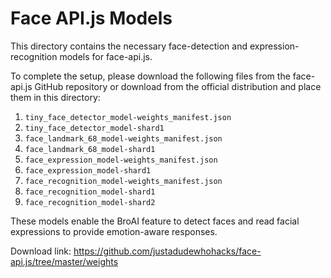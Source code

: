 
# Face API.js Models

This directory contains the necessary face-detection and expression-recognition models for face-api.js.

To complete the setup, please download the following files from the face-api.js GitHub repository 
or download from the official distribution and place them in this directory:

1. `tiny_face_detector_model-weights_manifest.json`
2. `tiny_face_detector_model-shard1`
3. `face_landmark_68_model-weights_manifest.json`
4. `face_landmark_68_model-shard1`
5. `face_expression_model-weights_manifest.json`
6. `face_expression_model-shard1`
7. `face_recognition_model-weights_manifest.json`
8. `face_recognition_model-shard1`
9. `face_recognition_model-shard2`

These models enable the BroAI feature to detect faces and read facial expressions to provide
emotion-aware responses.

Download link: https://github.com/justadudewhohacks/face-api.js/tree/master/weights
